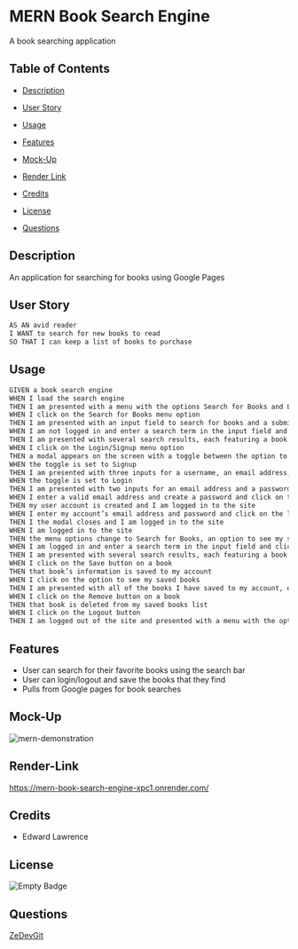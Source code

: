 # MERN Book Search Engine
A book searching application

## Table of Contents
- [Description](#description)

- [User Story](#user-story)

- [Usage](#usage)

- [Features](#features)

- [Mock-Up](#mock-up)

- [Render Link](#render-link)

- [Credits](#credits)

- [License](#license)

- [Questions](#questions)

## Description 
An application for searching for books using Google Pages

## User Story
```md
AS AN avid reader
I WANT to search for new books to read
SO THAT I can keep a list of books to purchase
```
## Usage
```md
GIVEN a book search engine
WHEN I load the search engine
THEN I am presented with a menu with the options Search for Books and Login/Signup and an input field to search for books and a submit button
WHEN I click on the Search for Books menu option
THEN I am presented with an input field to search for books and a submit button
WHEN I am not logged in and enter a search term in the input field and click the submit button
THEN I am presented with several search results, each featuring a book’s title, author, description, image, and a link to that book on the Google Books site
WHEN I click on the Login/Signup menu option
THEN a modal appears on the screen with a toggle between the option to log in or sign up
WHEN the toggle is set to Signup
THEN I am presented with three inputs for a username, an email address, and a password, and a signup button
WHEN the toggle is set to Login
THEN I am presented with two inputs for an email address and a password and login button
WHEN I enter a valid email address and create a password and click on the signup button
THEN my user account is created and I am logged in to the site
WHEN I enter my account’s email address and password and click on the login button
THEN I the modal closes and I am logged in to the site
WHEN I am logged in to the site
THEN the menu options change to Search for Books, an option to see my saved books, and Logout
WHEN I am logged in and enter a search term in the input field and click the submit button
THEN I am presented with several search results, each featuring a book’s title, author, description, image, and a link to that book on the Google Books site and a button to save a book to my account
WHEN I click on the Save button on a book
THEN that book’s information is saved to my account
WHEN I click on the option to see my saved books
THEN I am presented with all of the books I have saved to my account, each featuring the book’s title, author, description, image, and a link to that book on the Google Books site and a button to remove a book from my account
WHEN I click on the Remove button on a book
THEN that book is deleted from my saved books list
WHEN I click on the Logout button
THEN I am logged out of the site and presented with a menu with the options Search for Books and Login/Signup and an input field to search for books and a submit button  
```
## Features
- User can search for their favorite books using the search bar
- User can login/logout and save the books that they find
- Pulls from Google pages for book searches

## Mock-Up
![mern-demonstration](https://github.com/ZeDevGit/MERN-Book-Search-Engine/assets/42353819/87fbf3f3-77be-4f3a-b13a-af94956e2bd6)

## Render-Link
https://mern-book-search-engine-xpc1.onrender.com/

## Credits
- Edward Lawrence

## License
 ![Empty Badge](https://img.shields.io/badge/MIT-License-blue)
## Questions
 [ZeDevGit](https://github.com/ZeDevGit)
